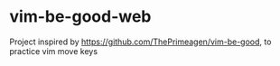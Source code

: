 # vim-be-good-web

Project inspired by https://github.com/ThePrimeagen/vim-be-good, to practice vim move keys
